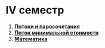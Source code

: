 # IV семестр

1. [**Потоки и паросочетания**](lab_1)
2. [**Поток минимальной стоимости**](lab_2)
3. [**Математика**](lab_3)